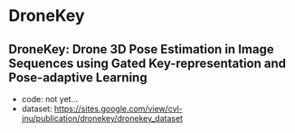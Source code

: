 # DroneKey
## DroneKey: Drone 3D Pose Estimation in Image Sequences using Gated Key-representation and Pose-adaptive Learning


* code: not yet...
* dataset: https://sites.google.com/view/cvl-jnu/publication/dronekey/dronekey_dataset
